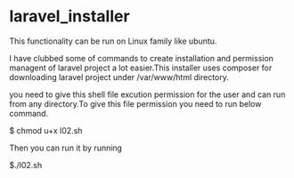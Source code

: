 # laravel_installer

This functionality can be run on Linux family like ubuntu.

I have clubbed some of commands to create installation and permission managent of laravel project a lot easier.This installer uses composer for downloading laravel project under /var/www/html directory.

you need to give this shell file excution permission for the user and can run from any directory.To give this file permission you need to run below command.


$ chmod u+x l02.sh

Then you can run it by running

$./l02.sh     

